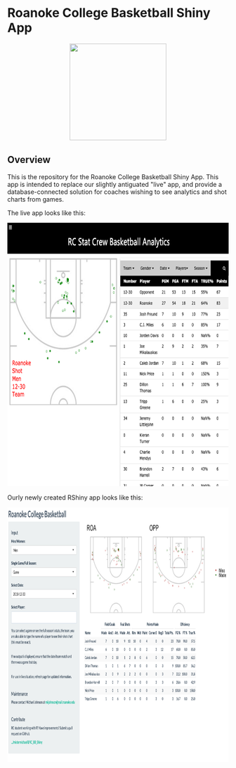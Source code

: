 # Roanoke College Basketball Shiny App

<p align="center">
  <img width="220" height="220" src="https://cdn.prestosports.com/action/cdn/logos/rpi/578/mbkb.png">
</p>

## Overview
This is the repository for the Roanoke College Basketball Shiny App. This app is intended to replace our slightly antiguated "live" app, and provide a database-connected solution for coaches wishing to see analytics and shot charts from games. 

The live app looks like this:

<p align="center">
  <img width="800" height="600" src="images/ex1.png">
</p>

Ourly newly created RShiny app looks like this:

<p align="center">
  <img width="820" height="580" src="images/ex2.png">
</p>


